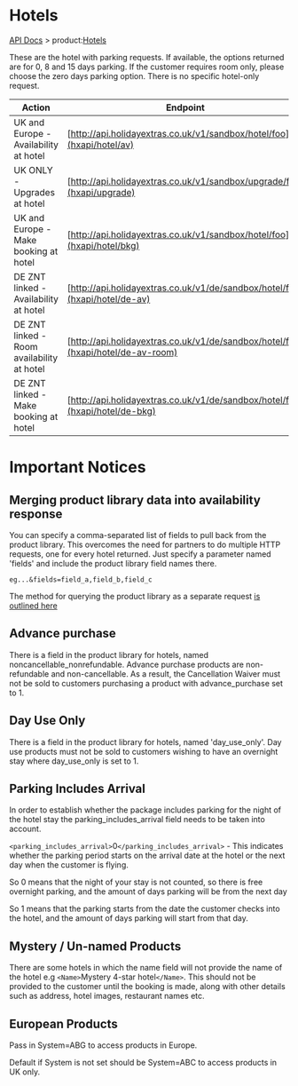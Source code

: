 # Hotels

[API Docs](hxapi/) > product:[Hotels](hxapi/hotel)

These are the hotel with parking requests. If available, the options returned are for 0, 8 and 15 days parking. If the customer requires room only, please choose the zero days parking option. There is no specific hotel-only request.

 | Action                                     | Endpoint                                                                         | Method | 
 | ------                                     | --------                                                                         | ------ | 
 | UK and Europe - Availability at hotel      | [http://api.holidayextras.co.uk/v1/sandbox/hotel/foo](hxapi/hotel/av)            | GET    | 
 | UK ONLY - Upgrades at hotel                | [http://api.holidayextras.co.uk/v1/sandbox/upgrade/foo](hxapi/upgrade)           | GET    | 
 | UK and Europe - Make booking at hotel      | [http://api.holidayextras.co.uk/v1/sandbox/hotel/foo](hxapi/hotel/bkg)           | POST   | 
 | DE ZNT linked - Availability at hotel      | [http://api.holidayextras.co.uk/v1/de/sandbox/hotel/foo](hxapi/hotel/de-av)      | GET    | 
 | DE ZNT linked - Room availability at hotel | [http://api.holidayextras.co.uk/v1/de/sandbox/hotel/foo](hxapi/hotel/de-av-room) | GET    | 
 | DE ZNT linked - Make booking at hotel      | [http://api.holidayextras.co.uk/v1/de/sandbox/hotel/foo](hxapi/hotel/de-bkg)     | POST   | 

# Important Notices

## Merging product library data into availability response

You can specify a comma-separated list of fields to pull back from the product library. This overcomes the need for partners to do multiple HTTP requests, one for every hotel returned. Just specify a parameter named 'fields' and include the product library field names there. 
```
eg...&fields=field_a,field_b,field_c
```

The method for querying the product library as a separate request [is outlined here](hxapi/productlibrary/parking)

## Advance purchase

There is a field in the product library for hotels, named noncancellable_nonrefundable. Advance purchase products are non-refundable and non-cancellable. As a result, the Cancellation Waiver must not be sold to customers purchasing a product with advance_purchase set to 1.

## Day Use Only

There is a field in the product library for hotels, named 'day_use_only'. Day use products must not be sold to customers wishing to have an overnight stay where day_use_only is set to 1.


## Parking Includes Arrival

In order to establish whether the package includes parking for the night of the hotel stay the parking_includes_arrival field needs to be taken into account.

`<parking_includes_arrival>`0`</parking_includes_arrival>` - This indicates  whether the parking period starts on the arrival date at the hotel or the next day when the customer is flying.

So 0 means that the night of your stay is not counted, so there is free overnight parking, and the amount of days parking will be from the next day

So 1 means that the parking starts from the date the customer checks into the hotel, and the amount of days parking will start from that day.


## Mystery / Un-named Products

There are some hotels in which the name field will not provide the name of the hotel e.g `<Name>`Mystery 4-star hotel`</Name>`.  This should not be provided to the customer until the booking is made, along with other details such as address, hotel images, restaurant names etc.


## European Products

Pass in System=ABG to access products in Europe.

Default if System is not set should be System=ABC to access products in UK only.
